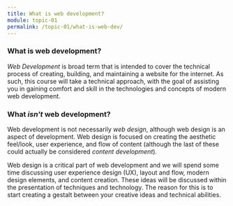 ```yaml
---
title: What is web development?
module: topic-01
permalink: /topic-01/what-is-web-dev/
---
```


<div class="divider-heading"></div>

### What is web development?
_Web Development_ is broad term that is intended to cover the technical process of creating, building, and maintaining a website for the internet. As such, this course will take a technical approach, with the goal of assisting you in gaining comfort and skill in the technologies and concepts of modern web development.


### What _isn't_ web development?
Web development is not necessarily _web design_, although web design is an aspect of development. Web design is focused on creating the aesthetic feel/look, user experience, and flow of content (although the last of these could actually be considered _content development_).

Web design is a critical part of web development and we will spend some time discussing user experience design (UX), layout and flow, modern design elements, and content creation. These ideas will be discussed within the presentation of techniques and technology. The reason for this is to start creating a gestalt between your creative ideas and technical abilities.
